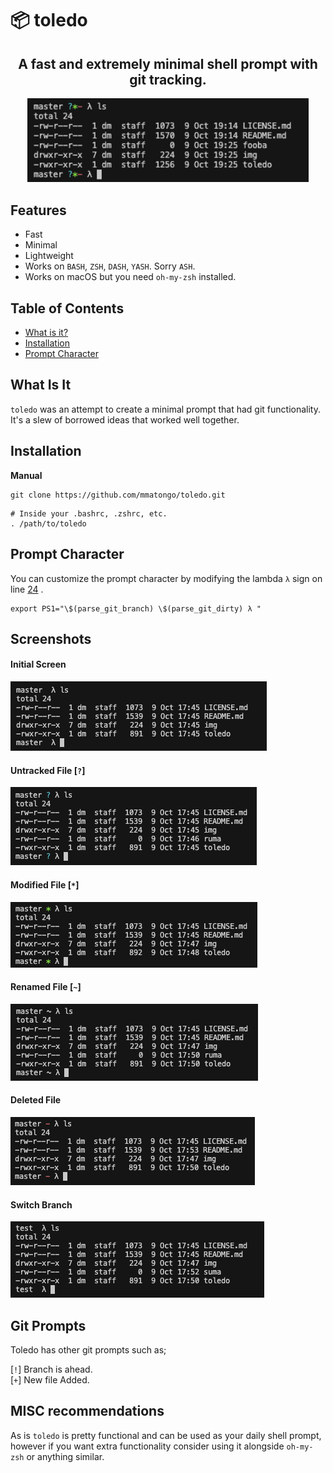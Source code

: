 # :package: toledo

<h2 align="center">
  A fast and extremely minimal shell prompt with git tracking.
</h2>

<p align="center">
  <img src="img/0.png" alt="toledo" width="450px"  />
</p>

## Features

- Fast
- Minimal
- Lightweight
- Works on `BASH`, `ZSH`, `DASH`, `YASH`. Sorry `ASH`.
- Works on macOS but you need `oh-my-zsh` installed.

## Table of Contents

<!-- vim-markdown-toc GFM -->

* [What is it?](#What-Is-It)
* [Installation](#installation)
* [Prompt Character](#Prompt-Character)

<!-- vim-markdown-toc -->


## What Is It

`toledo` was an attempt to create a minimal prompt that had git functionality. It's a slew of borrowed ideas that worked well together.


## Installation

**Manual**

```
git clone https://github.com/mmatongo/toledo.git
```

``` .
# Inside your .bashrc, .zshrc, etc.
. /path/to/toledo
```


## Prompt Character

You can customize the prompt character by modifying the lambda `λ` sign on line [24](https://github.com/mmatongo/toledo/blob/master/toledo#L24) .

```
export PS1="\$(parse_git_branch) \$(parse_git_dirty) λ "
```


## Screenshots

#### Initial Screen
![init](./img/1.png)


#### Untracked File [`?`]
![untracked](./img/2.png)

#### Modified File [`*`]
![modified](./img/3.png)

#### Renamed File [`~`]
![renamed](./img/4.png)

#### Deleted File
![branch](./img/5.png)

#### Switch Branch
![branch](./img/6.png)



## Git Prompts
Toledo has other git prompts such as;

[`!`] Branch is ahead.
<br>
[`+`] New file Added.


## MISC recommendations
As is `toledo` is pretty functional and can be used as your daily shell prompt,
however if you want extra functionality consider using it alongside `oh-my-zsh`
or anything similar.